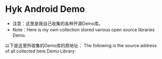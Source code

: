 Hyk Android Demo
=======

* 注意：这里是我自己收集的各种开源Demo库。
* Note：Here is my own collection stored various open source libraries Demo.



以下是这里所收集的Demo库的原地址：
The following is the source address of all collected here Demo Library:


